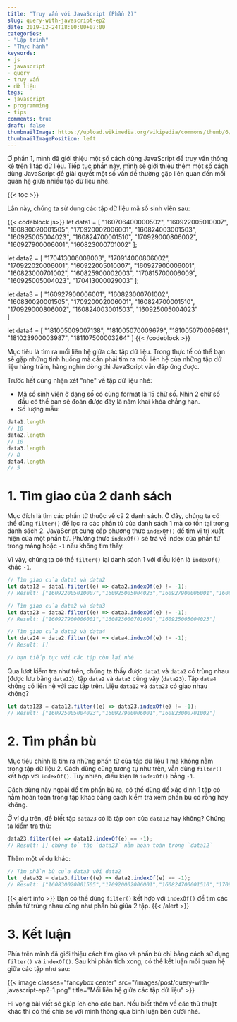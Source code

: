 ```yaml
---
title: "Truy vấn với JavaScript (Phần 2)"
slug: query-with-javascript-ep2
date: 2019-12-24T18:00:00+07:00
categories:
- "Lập trình"
- "Thực hành"
keywords:
- js
- javascript
- query
- truy vấn
- dữ liệu
tags:
- javascript
- programming
- tips
comments: true
draft: false
thumbnailImage: https://upload.wikimedia.org/wikipedia/commons/thumb/6/6a/JavaScript-logo.png/240px-JavaScript-logo.png
thumbnailImagePosition: left
---
```


Ở phần 1, mình đã giới thiệu một số cách dùng JavaScript để truy vấn thống kê trên 1 tập dữ liệu. Tiếp tục phần này, mình sẽ giới thiệu thêm một số cách dùng JavaScript để giải quyết một số vấn đề thường gặp liên quan đến mối quan hệ giữa nhiều tập dữ liệu nhé.

<!--more-->

{{< toc >}}

Lần này, chúng ta sử dụng các tập dữ liệu mã số sinh viên sau:

{{< codeblock js>}}
let data1 = [
	"160706400000502",
	"160922005010007",
	"160830020001505",
	"170920002006001",
	"160824003001503",
	"160925005004023",
	"160824700001510",
	"170929000806002",
	"160927900006001",
	"160823000701002"
];

let data2 = [
	"170413006008003",
	"170914000806002",
	"170922020006001",
	"160922005010007",
	"160927900006001",
	"160823000701002",
	"160825900002003",
	"170815700006009",
	"160925005004023",
	"170413000029003"
];

let data3 = [
	"160927900006001",
	"160823000701002",
	"160830020001505",
	"170920002006001",
	"160824700001510",
	"170929000806002",
	"160824003001503",
	"160925005004023"	
]

let data4 = [
	"181005009007138", 
	"181005070009679", 
	"181005070009681", 
	"181023900003987", 
	"181107500003264"
]
{{< /codeblock >}}

Mục tiêu là tìm ra mối liên hệ giữa các tập dữ liệu. Trong thực tế có thể bạn sẽ gặp những tình huống mà cần phải tìm ra mối liên hệ của những tập dữ liệu hàng trăm, hàng nghìn dòng thì JavaScript vẫn đáp ứng được.

Trước hết cùng nhận xét "nhẹ" về tập dữ liệu nhé:

- Mã số sinh viên ở dạng số có cùng format là 15 chữ số. Nhìn 2 chữ số đầu có thể bạn sẽ đoán được đây là năm khai khóa chẳng hạn.
- Số lượng mẫu:

```js
data1.length
// 10
data2.length
// 10
data3.length
// 8
data4.length
// 5
```

# 1. Tìm giao của 2 danh sách

Mục đích là tìm các phần tử thuộc về cả 2 danh sách. Ở đây, chúng ta có thể dùng `filter()` để lọc ra các phần tử của danh sách 1 mà có tồn tại trong danh sách 2. JavaScript cung cấp phương thức `indexOf()` để tìm vị trí xuất hiện của một phần tử. Phương thức `indexOf()` sẽ trả về index của phần tử trong mảng hoặc `-1` nếu không tìm thấy. 

Vì vậy, chúng ta có thể `filter()` lại danh sách 1 với điều kiện là `indexOf()` khác `-1`.

```js
// Tìm giao của data1 và data2
let data12 = data1.filter((e) => data2.indexOf(e) != -1);
// Result: ["160922005010007","160925005004023","160927900006001","160823000701002"]

// Tìm giao của data2 và data3
let data23 = data2.filter((e) => data3.indexOf(e) != -1);
// Result: ["160927900006001","160823000701002","160925005004023"]

// Tìm giao của data2 và data4
let data24 = data2.filter((e) => data4.indexOf(e) != -1);
// Result: []

// bạn tiếp tục với các tập còn lại nhé
```

Qua lượt kiểm tra như trên, chúng ta thấy được `data1` và `data2` có trùng nhau (được lưu bằng `data12`), tập `data2` và `data3` cũng vậy (`data23`). Tập `data4` không có liên hệ với các tập trên. Liệu `data12` và `data23` có giao nhau không?

```js
let data123 = data12.filter((e) => data23.indexOf(e) != -1);
// Result: ["160925005004023","160927900006001","160823000701002"]
```

# 2. Tìm phần bù

Mục tiêu chính là tìm ra những phần tử của tập dữ liệu 1 mà không nằm trong tập dữ liệu 2. Cách dùng cũng tương tự như trên, vẫn dùng `filter()` kết hợp với `indexOf()`. Tuy nhiên, điều kiện là `indexOf()` bằng `-1`.

Cách dùng này ngoài để tìm phần bù ra, có thể dùng để xác định 1 tập có nằm hoàn toàn trong tập khác bằng cách kiểm tra xem phần bù có rỗng hay không.

Ở ví dụ trên, để biết tập `data23` có là tập con của `data12` hay không? Chúng ta kiểm tra thử:

```js
data23.filter((e) => data12.indexOf(e) == -1);
// Result: [] chứng tỏ tập `data23` nằm hoàn toàn trong `data12`
```

Thêm một ví dụ khác:

```js
// Tìm phần bù của data3 với data2
let _data32 = data3.filter((e) => data2.indexOf(e) == -1);
// Result: ["160830020001505","170920002006001","160824700001510","170929000806002","160824003001503"]
```

{{< alert info >}}
Bạn có thể dùng `filter()` kết hợp với `indexOf()` để tìm các phần tử trùng nhau cũng như phần bù giữa 2 tập.
{{< /alert >}}

# 3. Kết luận

Phía trên mình đã giới thiệu cách tìm giao và phần bù chỉ bằng cách sử dụng `filter()` và `indexOf()`. Sau khi phân tích xong, có thể kết luận mối quan hệ giữa các tập như sau:

{{< image classes="fancybox center" src="/images/post/query-with-javascript-ep2-1.png" title="Mối liên hệ giữa các tập dữ liệu" >}}

Hi vọng bài viết sẽ giúp ích cho các bạn. Nếu biết thêm về các thủ thuật khác thì có thể chia sẻ với mình thông qua bình luận bên dưới nhé.



